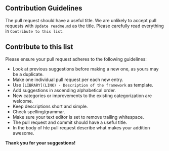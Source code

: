 ## Contribution Guidelines

The pull request should have a useful title. We are unlikely to accept pull requests with `Update readme.md` as the title. Please carefully read everything in `Contribute to this list`.

## Contribute to this list

Please ensure your pull request adheres to the following guidelines:

- Look at previous suggestions before making a new one, as yours may be a duplicate.
- Make one individual pull request per each new entry.
- Use `[LIBRARY](LINK) - Description of the framework` as template.
- Add suggestions in ascending alphabetical order.
- New categories or improvements to the existing categorization are welcome.
- Keep descriptions short and simple.
- Check spelling/grammar.
- Make sure your text editor is set to remove trailing whitespace.
- The pull request and commit should have a useful title. 
- In the body of hte pull request describe what makes your addition awesome.

**Thank you for your suggestions!**
